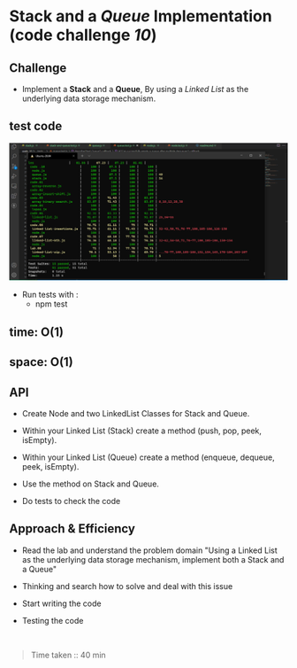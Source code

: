 # **Stack** and a _Queue_ Implementation (code challenge _10_)

## Challenge

- Implement a **Stack** and a **Queue**, By using a _Linked List_ as the underlying data storage mechanism.

## test code

![test](./image/code.10.test.PNG)

- Run tests with :
  - npm test

## time: O(1)

## space: O(1)

## API

- Create Node and two LinkedList Classes for Stack and Queue.

- Within your Linked List (Stack) create a method (push, pop, peek, isEmpty).

- Within your Linked List (Queue) create a method (enqueue, dequeue, peek, isEmpty).

- Use the method on Stack and Queue.
- Do tests to check the code

## Approach & Efficiency

- Read the lab and understand the problem domain "Using a Linked List as the underlying data storage mechanism, implement both a Stack and a Queue"

- Thinking and search how to solve and deal with this issue

- Start writing the code
- Testing the code

<br>

> Time taken :: 40 min
